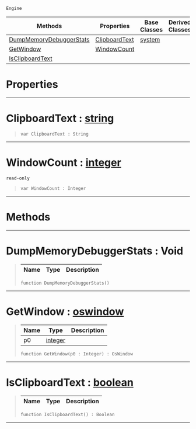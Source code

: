  `Engine`

|Methods|Properties|Base Classes|Derived Classes|
|---|---|---|---|
|[ DumpMemoryDebuggerStats](https://github.com/PlasmaEngine/PlasmaDocs/blob/master/code_reference/class_reference/osshell.markdown#dumpmemorydebuggerstats)|[ ClipboardText](https://github.com/PlasmaEngine/PlasmaDocs/blob/master/code_reference/class_reference/osshell.markdown#clipboardtext-plasma-engin)|[system](https://github.com/PlasmaEngine/PlasmaDocs/blob/master/code_reference/class_reference/system.markdown)| |
|[ GetWindow](https://github.com/PlasmaEngine/PlasmaDocs/blob/master/code_reference/class_reference/osshell.markdown#getwindow-plasma-engine-do)|[ WindowCount](https://github.com/PlasmaEngine/PlasmaDocs/blob/master/code_reference/class_reference/osshell.markdown#windowcount-plasma-engine)| | |
|[ IsClipboardText](https://github.com/PlasmaEngine/PlasmaDocs/blob/master/code_reference/class_reference/osshell.markdown#isclipboardtext-plasma-eng)| | | |


 #  Properties


---  
 #  ClipboardText : [string](https://github.com/PlasmaEngine/PlasmaDocs/blob/master/code_reference/lightning_base_types/string.markdown)

> 
> ``` lang=cpp, name=Lightning
> var ClipboardText : String


---  
 #  WindowCount : [integer](https://github.com/PlasmaEngine/PlasmaDocs/blob/master/code_reference/lightning_base_types/integer.markdown)

 `read-only`

> 
> ``` lang=cpp, name=Lightning
> var WindowCount : Integer


---  
 #  Methods


---  
 #  DumpMemoryDebuggerStats : Void

> 
> |Name|Type|Description|
> |---|---|---|
> ``` lang=cpp, name=Lightning
> function DumpMemoryDebuggerStats()
> ``` 


---  
 #  GetWindow : [oswindow](https://github.com/PlasmaEngine/PlasmaDocs/blob/master/code_reference/class_reference/oswindow.markdown)

> 
> |Name|Type|Description|
> |---|---|---|
> |p0|[integer](https://github.com/PlasmaEngine/PlasmaDocs/blob/master/code_reference/lightning_base_types/integer.markdown)| |
> ``` lang=cpp, name=Lightning
> function GetWindow(p0 : Integer) : OsWindow
> ``` 


---  
 #  IsClipboardText : [boolean](https://github.com/PlasmaEngine/PlasmaDocs/blob/master/code_reference/lightning_base_types/boolean.markdown)

> 
> |Name|Type|Description|
> |---|---|---|
> ``` lang=cpp, name=Lightning
> function IsClipboardText() : Boolean
> ``` 


---  
 

 